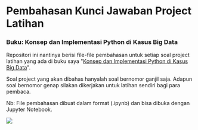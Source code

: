 ###
# Pembahasan Kunci Jawaban Project Latihan
### Buku: Konsep dan Implementasi Python di Kasus Big Data

Repositori ini nantinya berisi file-file pembahasan untuk setiap soal project latihan yang ada di buku saya "[Konsep dan Implementasi Python di Kasus Big Data](http://blog.rosihanari.net/my-book-konsep-dan-implementasi-python-di-kasus-big-data/)". 

Soal project yang akan dibahas hanyalah soal bernomor ganjil saja. Adapun soal bernomor genap silakan dikerjakan untuk latihan sendiri bagi para pembaca.

Nb: File pembahasan dibuat dalam format (.ipynb) dan bisa dibuka dengan Jupyter Notebook.

<img src="http://blog.rosihanari.net/wp-content/uploads/2019/11/cover-python-e1574772807465-1200x855.jpg">

